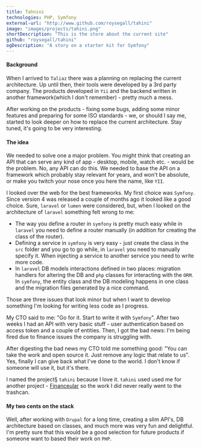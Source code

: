 ```yaml
---
title: Tahnini
technologies: PHP, Symfony
external-url: "http://www.github.com/roysegall/tahini"
image: "images/projects/tahini.png"
shortDescription: "This is the store about the current site"
github: "roysegall/tahini"
ogDescription: "A story on a starter kit for Symfony"
---
```


#### Background
When I arrived to `Taliaz` there was a planning on replacing the current architecture. Up until then, their tools were 
developed by a 3rd party company. The products developed in `Yii` and the backend written in another 
framework(which I don't remember) - pretty much a mess.

After working on the products - fixing some bugs, adding some minor features and preparing for some ISO standards - 
we, or should I say me, started to look deeper on how to replace the current architecture. Stay tuned, it's going to be 
very interesting.

#### The idea
We needed to solve one a major problem. You might think that creating an API that can serve any kind of app - desktop, 
mobile, watch etc. - would be the problem. No, any API can do this. We needed to base the API on a framework which 
probably stay relevant for years, and won't be absolute, or make you twitch your nose once you here the name, 
like `YII`. 

I looked over the web for the best frameworks. My first choice was `Symfony`. Since version 4 was released a couple of 
months ago it looked like a good choice. Sure, `laravel` or `lumen` were considered, but, when I looked on the 
architecture of `laravel` something felt wrong to me:

* The way you define a router in `symfony` is pretty much easy while in `laravel` you need to define a router manually
(in addition for creating the class of the router).
* Defining a service in `symfony` is very easy - just create the class in the `src` folder and you go to go while, in 
`laravel` you need to manually specify it. When injecting a service to another service you need to write more code.
* In `laravel` DB models interactions defined in two places: migration handlers for altering the DB and `php` classes 
for interacting with the `ORM`. In `symfony`, the entity class and the DB modeling happens in one class and the 
migration files generated by a nice command.

Those are three issues that look minor but when I want to develop something I'm looking for writing less code as I 
progress. 

My CTO said to me: "Go for it. Start to write it with `Symfony`". After two weeks I had an API with very basic stuff - 
user authentication based on access token and a couple of entities. Then, I got the bad news: I'm being fired due to 
finance issues the company is struggling with.

After digesting the bad news my CTO told me something good: "You can take the work and open source it. Just remove any 
logic that relate to us". Yes, finally I can give back what I've done to the world. I don't know if someone will use it, 
but it's there.

I named the project§ `tahini` because I love it. `tahini` used used me for another project - 
[Financeular](/project/financeular) so the work I did never really went to the trashcan.


#### My two cents on the stack
Well, after working with `Drupal` for a long time, creating a slim API's, DB architecture based on classes, and much 
more was very fun and delightful. I'm pretty sure that this would be a good selection for future products if someone
want to based their work on `PHP`.
 
